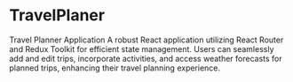 # TravelPlaner
Travel Planner Application A robust React application utilizing React Router and Redux Toolkit for efficient state management. Users can seamlessly add and edit trips, incorporate activities, and access weather forecasts for planned trips, enhancing their travel planning experience.
